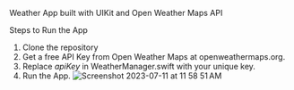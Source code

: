Weather App built with UIKit and Open Weather Maps API 

Steps to Run the App
1. Clone the repository
2. Get a free API Key from Open Weather Maps at openweathermaps.org.
3. Replace *apiKey* in WeatherManager.swift with your unique key.
4. Run the App.
![Screenshot 2023-07-11 at 11 58 51 AM](https://github.com/znaing/clima/assets/33110652/61e4e28a-33ec-4355-ad76-de5af4540b95)

